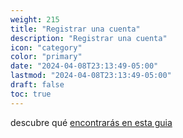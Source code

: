 ```yaml
---
weight: 215
title: "Registrar una cuenta"
description: "Registrar una cuenta"
icon: "category"
color: "primary"
date: "2024-04-08T23:13:49-05:00"
lastmod: "2024-04-08T23:13:49-05:00"
draft: false
toc: true
---
```


descubre qué [encontrarás en esta guia](#guia)



